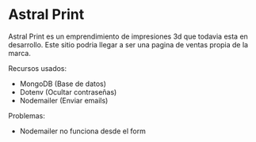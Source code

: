 # Astral Print

Astral Print es un emprendimiento de impresiones 3d que todavia esta en desarrollo. Este sitio podria llegar a ser una pagina de ventas propia de la marca.

Recursos usados:
- MongoDB (Base de datos)
- Dotenv (Ocultar contraseñas)
- Nodemailer (Enviar emails)

Problemas:
- Nodemailer no funciona desde el form
